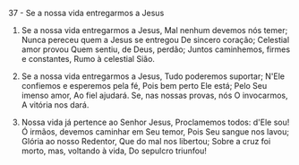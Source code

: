 37 - Se a nossa vida entregarmos a Jesus

1. Se a nossa vida entregarmos a Jesus,
   Mal nenhum devemos nós temer;
   Nunca pereceu quem a Jesus se entregou
   De sincero coração;
   Celestial amor provou
   Quem sentiu, de Deus, perdão;
   Juntos caminhemos, firmes e constantes,
   Rumo à celestial Sião.

2. Se a nossa vida entregarmos a Jesus,
   Tudo poderemos suportar;
   N'Ele confiemos e esperemos pela fé,
   Pois bem perto Ele está;
   Pelo Seu imenso amor,
   Ao fiel ajudará.
   Se, nas nossas provas, nós O invocarmos,
   A vitória nos dará.

3. Nossa vida já pertence ao Senhor Jesus,
   Proclamemos todos: d'Ele sou!
   Ó irmãos, devemos caminhar em Seu temor,
   Pois Seu sangue nos lavou;
   Glória ao nosso Redentor,
   Que do mal nos libertou;
   Sobre a cruz foi morto, mas, voltando à vida,
   Do sepulcro triunfou!
